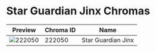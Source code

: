 # Star Guardian Jinx Chromas

| Preview | Chroma ID | Name |
|---------|-----------|------|
| ![222050](https://raw.communitydragon.org/latest/plugins/rcp-be-lol-game-data/global/default/v1/champion-chroma-images/222/222050.png) | 222050 | Star Guardian Jinx |